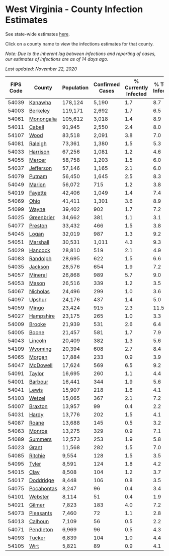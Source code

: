 # West Virginia - County Infection Estimates

See state-wide estimates [here](/infections/us-wv).

Click on a county name to view the infections estimates for that county.

*Note: Due to the inherent lag between infections and reporting of cases, our estimates of infections are as of 14 days ago.*

*Last updated: November 22, 2020*

|   FIPS Code |                   County |   Population |   Confirmed Cases |   % Currently Infected |   % Total Infected |
|-------------|--------------------------|--------------|-------------------|------------------------|--------------------|
|       54039 |       [Kanawha](kanawha) |      178,124 |             5,190 |                    1.7 |                8.7 |
|       54003 |     [Berkeley](berkeley) |      119,171 |             2,692 |                    1.7 |                6.5 |
|       54061 | [Monongalia](monongalia) |      105,612 |             3,018 |                    1.4 |                8.9 |
|       54011 |         [Cabell](cabell) |       91,945 |             2,550 |                    2.4 |                8.0 |
|       54107 |             [Wood](wood) |       83,518 |             2,091 |                    3.8 |                7.0 |
|       54081 |       [Raleigh](raleigh) |       73,361 |             1,380 |                    1.5 |                5.3 |
|       54033 |     [Harrison](harrison) |       67,256 |             1,081 |                    1.2 |                4.6 |
|       54055 |         [Mercer](mercer) |       58,758 |             1,203 |                    1.5 |                6.0 |
|       54037 |   [Jefferson](jefferson) |       57,146 |             1,165 |                    2.1 |                6.0 |
|       54079 |         [Putnam](putnam) |       56,450 |             1,645 |                    2.5 |                8.3 |
|       54049 |         [Marion](marion) |       56,072 |               715 |                    1.2 |                3.8 |
|       54019 |       [Fayette](fayette) |       42,406 |             1,049 |                    1.4 |                7.4 |
|       54069 |             [Ohio](ohio) |       41,411 |             1,301 |                    3.6 |                8.9 |
|       54099 |           [Wayne](wayne) |       39,402 |               902 |                    1.7 |                7.2 |
|       54025 | [Greenbrier](greenbrier) |       34,662 |               381 |                    1.1 |                3.1 |
|       54077 |       [Preston](preston) |       33,432 |               466 |                    1.5 |                3.8 |
|       54045 |           [Logan](logan) |       32,019 |               987 |                    1.3 |                9.2 |
|       54051 |     [Marshall](marshall) |       30,531 |             1,011 |                    4.3 |                9.3 |
|       54029 |       [Hancock](hancock) |       28,810 |               519 |                    2.1 |                4.9 |
|       54083 |     [Randolph](randolph) |       28,695 |               622 |                    1.5 |                6.6 |
|       54035 |       [Jackson](jackson) |       28,576 |               654 |                    1.9 |                7.2 |
|       54057 |       [Mineral](mineral) |       26,868 |               989 |                    5.7 |                9.0 |
|       54053 |           [Mason](mason) |       26,516 |               339 |                    1.2 |                3.5 |
|       54067 |     [Nicholas](nicholas) |       24,496 |               299 |                    1.0 |                3.6 |
|       54097 |         [Upshur](upshur) |       24,176 |               437 |                    1.4 |                5.0 |
|       54059 |           [Mingo](mingo) |       23,424 |               915 |                    2.3 |               11.5 |
|       54027 |   [Hampshire](hampshire) |       23,175 |               265 |                    1.0 |                3.3 |
|       54009 |         [Brooke](brooke) |       21,939 |               531 |                    2.6 |                6.4 |
|       54005 |           [Boone](boone) |       21,457 |               581 |                    1.7 |                7.9 |
|       54043 |       [Lincoln](lincoln) |       20,409 |               382 |                    1.3 |                5.6 |
|       54109 |       [Wyoming](wyoming) |       20,394 |               608 |                    2.7 |                8.4 |
|       54065 |         [Morgan](morgan) |       17,884 |               233 |                    0.9 |                3.9 |
|       54047 |     [McDowell](mcdowell) |       17,624 |               569 |                    6.5 |                9.2 |
|       54091 |         [Taylor](taylor) |       16,695 |               260 |                    1.1 |                4.4 |
|       54001 |       [Barbour](barbour) |       16,441 |               344 |                    1.9 |                5.6 |
|       54041 |           [Lewis](lewis) |       15,907 |               218 |                    1.6 |                4.1 |
|       54103 |         [Wetzel](wetzel) |       15,065 |               367 |                    2.1 |                7.2 |
|       54007 |       [Braxton](braxton) |       13,957 |                99 |                    0.4 |                2.2 |
|       54031 |           [Hardy](hardy) |       13,776 |               202 |                    1.5 |                4.1 |
|       54087 |           [Roane](roane) |       13,688 |               145 |                    0.5 |                3.2 |
|       54063 |         [Monroe](monroe) |       13,275 |               329 |                    0.9 |                7.1 |
|       54089 |       [Summers](summers) |       12,573 |               253 |                    1.9 |                5.8 |
|       54023 |           [Grant](grant) |       11,568 |               282 |                    1.5 |                7.0 |
|       54085 |       [Ritchie](ritchie) |        9,554 |               128 |                    1.5 |                3.5 |
|       54095 |           [Tyler](tyler) |        8,591 |               124 |                    1.8 |                4.2 |
|       54015 |             [Clay](clay) |        8,508 |               104 |                    1.2 |                3.7 |
|       54017 |   [Doddridge](doddridge) |        8,448 |               106 |                    0.8 |                3.5 |
|       54075 | [Pocahontas](pocahontas) |        8,247 |                96 |                    0.4 |                3.4 |
|       54101 |       [Webster](webster) |        8,114 |                51 |                    0.4 |                1.9 |
|       54021 |         [Gilmer](gilmer) |        7,823 |               183 |                    4.0 |                7.2 |
|       54073 |   [Pleasants](pleasants) |        7,460 |                72 |                    1.1 |                2.8 |
|       54013 |       [Calhoun](calhoun) |        7,109 |                56 |                    0.5 |                2.2 |
|       54071 |   [Pendleton](pendleton) |        6,969 |                96 |                    0.5 |                4.3 |
|       54093 |         [Tucker](tucker) |        6,839 |               104 |                    1.0 |                4.4 |
|       54105 |             [Wirt](wirt) |        5,821 |                89 |                    0.9 |                4.1 |